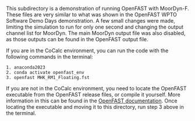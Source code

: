 This subdirectory is a demonstration of running OpenFAST with MoorDyn-F. These files are very similar to what was shown in the OpenFAST WPTO Software Demo Days demonstration. A few small changes were made, limiting the simulation to run for only one second and changing the output channel list for MoorDyn. The main MoorDyn output file was also disabled, as those outputs can be found in the OpenFAST output file. 

If you are in the CoCalc environment, you can run the code with the following commands in the terminal:

```
1. anaconda2023
2. conda activate openfast_env
3. openfast MHK_RM1_Floating.fst
```

If you are not in the CoCalc environment, you need to locate the OpenFAST executable from the OpenFAST release files, or compile it yourself. More information in this can be found in the [OpenFAST documentation](https://openfast.readthedocs.io/en/main/). Once locating the executable and moving it to this directory, run step 3 above in the terminal. 

